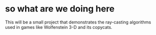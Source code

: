 # so what are we doing here

This will be a small project that demonstrates the ray-casting algorithms used in games like Wolfenstein 3-D and its copycats.
